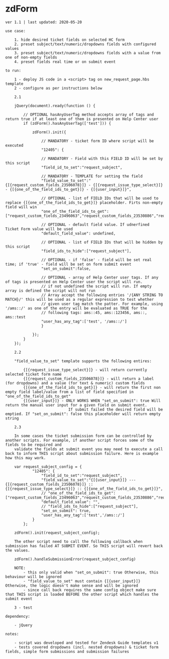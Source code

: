 # zdForm
    
    ver 1.1 | last updated: 2020-05-20

    use case:

        1. hide desired ticket fields on selected HC form
        2. preset subject/text/numeric/dropdowns fields with configured values
        3. preset subject/text/numeric/dropdowns fields with a value from one of non-empty fields 
        4. preset fields real time or on submit event

    to run:

        1 - deploy JS code in a <script> tag on new_request_page.hbs template
        2 - configure as per instructions below

        2.1

        jQuery(document).ready(function () {
            
            // OPTIONAL hasAnyUserTag method accepts array of tags and return true if at least one of them is presented on Help Center user
            if (zdForm().hasAnyUserTag(['test'])) {
                
                zdForm().init({

                    // MANDATORY - ticket form ID where script will be executed
                    "12405": {
                    
                    // MANDATORY - Field with this FIELD ID will be set by this script
                    "field_id_to_set":"request_subject", 
                    
                    // MANDATORY - TEMPLATE for setting the field
                    "field_value_to_set":"{[{request_custom_fields_23506078}]} - {[{request_issue_type_select}]} - {[{one_of_the_field_ids_to_get}]} - {[{user_input}]}",
                    
                    // OPTIONAL - list of FIELD IDs that will be used to replace {[{one_of_the_field_ids_to_get}]} placeholder. Firts non-empty field will win
                    "one_of_the_field_ids_to_get":["request_custom_fields_23496063","request_custom_fields_23530886","request_custom_fields_23502577"],
                    
                    // OPTIONAL - default field value. If udnerfined Ticket Form value will be used
                    "default_field_value": undefined,
                    
                    // OPTIONAL - list of FIELD IDs that will be hidden by this script
                    "field_ids_to_hide":["request_subject"],
                    
                    // OPTIONAL - if 'false' - field will be set real time; if 'true' - field will be set on form submit event
                    "set_on_submit":false,

                    // OPTIONAL - array of Help Center user tags. If any of tags is presented on Help Center user the script will run.
                    // if not undefined the script will run. If empty array is defined the script will not run
                    // Array accept the following entries '/{ANY STRING TO MATCH}/' this will be used as a regular expression to test whether
                    // given user tag match the patter. For example, using '/ams::/' as one of the entry will be evaluated as TRUE for the
                    // following tags: ams::45, ams::123456, ams::, ams::test
                    "user_has_any_tag":['test', '/ams::/']
                    }
                
                });
            }
        });

        2.2

        "field_value_to_set" template supports the following entires:

            {[{request_issue_type_select}]} - will return currently selected ticket form name
            {[{request_custom_fields_23506078}]} - will return a label (for dropdowns) and a value (for text & numeric) custom fields
            {[{one_of_the_field_ids_to_get}]} - will return the first non empty field label/value from a list of field specified in "one_of_the_field_ids_to_get"
            {[{user_input}]} - ONLY WORKS WHEN "set_on_submit": true Will return the manual user input for a given field on submit event.
                                If submit failed the desired field will be emptied. If "set_on_submit": false this placeholder will return empty string

        2.3

        In some cases the ticket submission form can be controlled by another scripts. For example, if another script forces some of the fields to be required and
        validate the fields at submit event you may need to execute a call back to inform THIS script about submission failure. Here is example how this may work.

        var request_subject_config = {
                "12405": {
                    "field_id_to_set":"request_subject",
                    "field_value_to_set":"{[{user_input}]} --- {[{request_custom_fields_23506078}]} :: {[{request_issue_type_select}]} :: {[{one_of_the_field_ids_to_get}]}",
                    // "one_of_the_field_ids_to_get":["request_custom_fields_23496063","request_custom_fields_23530886","request_custom_fields_23502577"],
                    "default_field_value": "",
                    // "field_ids_to_hide":["request_subject"],
                    "set_on_submit": true,
                    "user_has_any_tag":['test','/ams::/']
                }
            };

        zdForm().init(request_subject_config);

        The other script need to call the following callback when submission has failed AT SUBMIT EVENT. So THIS script will revert back the values.

        zdForm().handleSubmissionError(request_subject_config)

        NOTE:
            - this only valid when "set_on_submit": true Otherwise, this behaviour will be ignored
            - "field_value_to_set" must contain {[{user_input}]} Otherwise, the logic doesn't make sense and will be ignored
            - since call back requires the same config object make sure that THIS script is loaded BEFORE the other script which handles the submit event

        3 - test

    dependency:

        - jQuery

    notes:

        - script was developed and tested for Zendesk Guide templates v1
        - tests covered dropdowns (incl. nested dropdowns) & ticket form fields, simple form submissions and submission failures